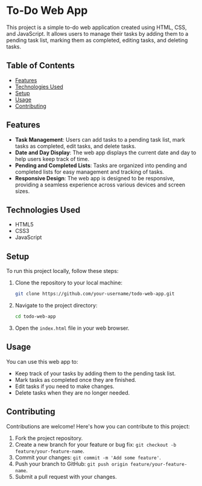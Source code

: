 
# To-Do Web App

This project is a simple to-do web application created using HTML, CSS, and JavaScript. It allows users to manage their tasks by adding them to a pending task list, marking them as completed, editing tasks, and deleting tasks.

## Table of Contents

- [Features](#features)
- [Technologies Used](#technologies-used)
- [Setup](#setup)
- [Usage](#usage)
- [Contributing](#contributing)


## Features

- **Task Management**: Users can add tasks to a pending task list, mark tasks as completed, edit tasks, and delete tasks.
- **Date and Day Display**: The web app displays the current date and day to help users keep track of time.
- **Pending and Completed Lists**: Tasks are organized into pending and completed lists for easy management and tracking of tasks.
- **Responsive Design**: The web app is designed to be responsive, providing a seamless experience across various devices and screen sizes.

## Technologies Used

- HTML5
- CSS3
- JavaScript

## Setup

To run this project locally, follow these steps:

1. Clone the repository to your local machine:

   ```bash
   git clone https://github.com/your-username/todo-web-app.git
   ```

2. Navigate to the project directory:

   ```bash
   cd todo-web-app
   ```

3. Open the `index.html` file in your web browser.

## Usage

You can use this web app to:

- Keep track of your tasks by adding them to the pending task list.
- Mark tasks as completed once they are finished.
- Edit tasks if you need to make changes.
- Delete tasks when they are no longer needed.

## Contributing

Contributions are welcome! Here's how you can contribute to this project:

1. Fork the project repository.
2. Create a new branch for your feature or bug fix: `git checkout -b feature/your-feature-name`.
3. Commit your changes: `git commit -m 'Add some feature'`.
4. Push your branch to GitHub: `git push origin feature/your-feature-name`.
5. Submit a pull request with your changes.

